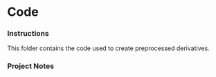 # Code

### Instructions
This folder contains the code used to create preprocessed derivatives.


### Project Notes
